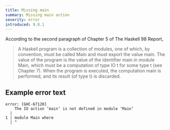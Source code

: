 ```yaml
---
title: Missing main
summary: Missing main action
severity: error
introduced: 9.8.1
---
```


According to the second paragraph of Chapter 5 of The Haskell 98 Report,
>  A Haskell program is a collection of modules, one of which, by convention, must be called Main and must export the value main. The value of the program is the value of the identifier main in module Main, which must be a computation of type IO t for some type t (see Chapter 7). When the program is executed, the computation main is performed, and its result (of type t) is discarded.

## Example error text
```
error: [GHC-67120]
    The IO action ‘main’ is not defined in module ‘Main’
  |
1 | module Main where
  | ^
```
